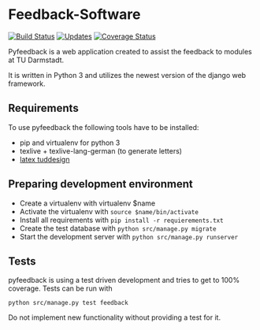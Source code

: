 # Feedback-Software
[![Build Status](https://travis-ci.org/d120/pyfeedback.svg?branch=master)](https://travis-ci.org/d120/pyfeedback)
[![Updates](https://pyup.io/repos/github/d120/pyfeedback/shield.svg)](https://pyup.io/repos/github/d120/pyfeedback/)
[![Coverage Status](https://coveralls.io/repos/github/d120/pyfeedback/badge.svg?branch=master)](https://coveralls.io/github/d120/pyfeedback?branch=master)


Pyfeedback is a web application created to assist the feedback to modules at TU Darmstadt.

It is written in Python 3 and utilizes the newest version of the django web framework.

## Requirements

To use pyfeedback the following tools have to be installed:
* pip and virtualenv for python 3
* texlive + texlive-lang-german (to generate letters)
* [latex tuddesign](http://exp1.fkp.physik.tu-darmstadt.de/tuddesign/)

## Preparing development environment
* Create a virtualenv with virtualenv $name
* Activate the virtualenv with `source $name/bin/activate`
* Install all requirements with `pip install -r requierements.txt`
* Create the test database with `python src/manage.py migrate`
* Start the development server with `python src/manage.py runserver`

## Tests
pyfeedback is using a test driven development and tries to get to 100% coverage. Tests can be run with
```
python src/manage.py test feedback
```
Do not implement new functionality without providing a test for it.

